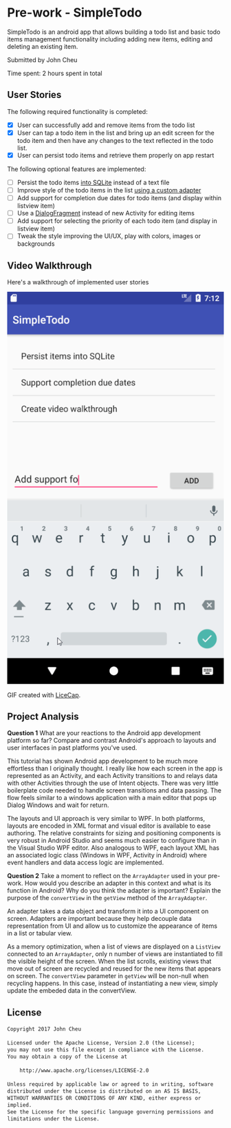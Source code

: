 # Pre-work - SimpleTodo

SimpleTodo is an android app that allows building a todo list and basic todo items management functionality including adding new items, editing and deleting an existing item.

Submitted by John Cheu

Time spent: 2 hours spent in total

## User Stories

The following required functionality is completed:

- [x] User can successfully add and remove items from the todo list
- [x] User can tap a todo item in the list and bring up an edit screen for the todo item and then have any changes to the text reflected in the todo list.
- [x] User can persist todo items and retrieve them properly on app restart

The following optional features are implemented:

- [ ] Persist the todo items [into SQLite](http://guides.codepath.com/android/Persisting-Data-to-the-Device#sqlite) instead of a text file
- [ ] Improve style of the todo items in the list [using a custom adapter](http://guides.codepath.com/android/Using-an-ArrayAdapter-with-ListView)
- [ ] Add support for completion due dates for todo items (and display within listview item)
- [ ] Use a [DialogFragment](http://guides.codepath.com/android/Using-DialogFragment) instead of new Activity for editing items
- [ ] Add support for selecting the priority of each todo item (and display in listview item)
- [ ] Tweak the style improving the UI/UX, play with colors, images or backgrounds

## Video Walkthrough

Here's a walkthrough of implemented user stories

![Video Walkthrough](todo_walkthrough.gif)

GIF created with [LiceCap](http://www.cockos.com/licecap).

## Project Analysis

**Question 1** What are your reactions to the Android app development platform so far? Compare and contrast Android's approach to layouts and user interfaces in past platforms you've used.

This tutorial has shown Android app development to be much more effortless than I originally thought.  I really like how each screen in the app is represented as an Activity, and each Activity transitions to and relays data with other Activities through the use of Intent objects.  There was very little boilerplate code needed to handle screen transitions and data passing.  The flow feels similar to a windows application with a main editor that pops up Dialog Windows and wait for return.

The layouts and UI approach is very similar to WPF.  In both platforms, layouts are encoded in XML format and visual editor is available to ease authoring.  The relative constraints for sizing and positioning components is very robust in Android Studio and seems much easier to configure than in the Visual Studio WPF editor.  Also analogous to WPF, each layout XML has an associated logic class (Windows in WPF, Activity in Android) where event handlers and data access logic are implemented.

**Question 2** Take a moment to reflect on the `ArrayAdapter` used in your pre-work. How would you describe an adapter in this context and what is its function in Android? Why do you think the adapter is important? Explain the purpose of the `convertView` in the `getView` method of the `ArrayAdapter`.

An adapter takes a data object and transform it into a UI component on screen.  Adapters are important because they help decouple data representation from UI and allow us to customize the appearance of items in a list or tabular view.  

As a memory optimization, when a list of views are displayed on a `ListView` connected to an `ArrayAdapter`, only n number of views are instantiated to fill the visible height of the screen.  When the list scrolls, existing views that move out of screen are recycled and reused for the new items that appears on screen.  The `convertView` parameter in `getView` will be non-null when recycling happens.  In this case, instead of instantiating a new view, simply update the embeded data in the convertView.

## License

    Copyright 2017 John Cheu

    Licensed under the Apache License, Version 2.0 (the License);
    you may not use this file except in compliance with the License.
    You may obtain a copy of the License at

        http://www.apache.org/licenses/LICENSE-2.0

    Unless required by applicable law or agreed to in writing, software
    distributed under the License is distributed on an AS IS BASIS,
    WITHOUT WARRANTIES OR CONDITIONS OF ANY KIND, either express or implied.
    See the License for the specific language governing permissions and
    limitations under the License.